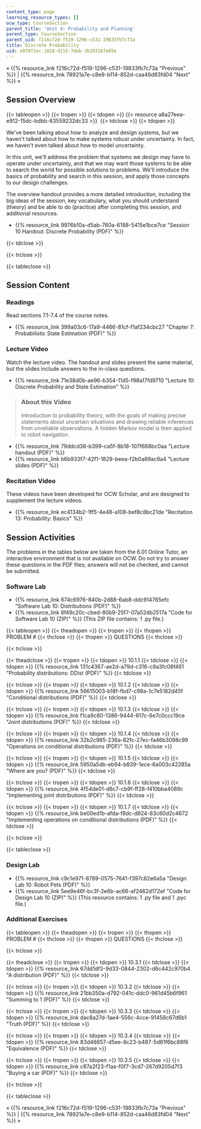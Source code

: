 ```yaml
---
content_type: page
learning_resource_types: []
ocw_type: CourseSection
parent_title: 'Unit 4: Probability and Planning'
parent_type: CourseSection
parent_uid: f216c72d-f519-1296-c531-19833fb7c73a
title: Discrete Probability
uid: e97072ec-1818-d115-7deb-3b29326fe85e
---
```


« {{% resource_link f216c72d-f519-1296-c531-19833fb7c73a "Previous" %}} | {{% resource_link 78921a7e-c8e9-b114-852d-caa46d83fd04 "Next" %}} »

Session Overview
----------------

{{< tableopen >}}
{{< tropen >}}
{{< tdopen >}}
{{< resource a8a27eea-e912-15dc-bdbb-63559232dc33 >}} 
{{< tdclose >}}
{{< tdopen >}}


We've been talking about how to analyze and design systems, but we haven't talked about how to make systems robust under uncertainty. In fact, we haven't even talked about how to model uncertainty.

In this unit, we'll address the problem that systems we design may have to operate under uncertainty, and that we may want those systems to be able to search the world for possible solutions to problems. We'll introduce the basics of probability and search in this session, and apply those concepts to our design challenges.

The overview handout provides a more detailed introduction, including the big ideas of the session, key vocabulary, what you should understand (theory) and be able to do (practice) after completing this session, and additional resources.

*   {{% resource_link 9976b10a-d5ab-760a-6188-5415e1bce7ce "Session 10 Handout: Discrete Probability (PDF)" %}}


{{< tdclose >}}

{{< trclose >}}

{{< tableclose >}}

Session Content
---------------

### Readings

Read sections 7.1-7.4 of the course notes.

*   {{% resource_link 399a03c6-17a9-4466-81cf-f1af234cbc27 "Chapter 7: Probabilistic State Estimation (PDF)" %}}

### Lecture Video

Watch the lecture video. The handout and slides present the same material, but the slides include answers to the in-class questions.

*   {{% resource_link 71e38d0b-ae96-b354-11d5-f98a17fd9710 "Lecture 10: Discrete Probability and State Estimation" %}}

> ### About this Video
> 
> Introduction to probability theory, with the goals of making precise statements about uncertain situations and drawing reliable inferences from unreliable observations. A hidden Markov model is then applied to robot navigation.

*   {{% resource_link 79ddcd38-b399-ca5f-8b18-107f668bc0aa "Lecture handout (PDF)" %}}
*   {{% resource_link b6b933f7-42f1-1829-beea-f2b0a89ac9a4 "Lecture slides (PDF)" %}}

### Recitation Video

These videos have been developed for OCW Scholar, and are designed to supplement the lecture videos.

*   {{% resource_link ec4134b2-1ff5-4e48-a108-bef8c8bc21de "Recitation 13: Probability: Basics" %}}

Session Activities
------------------

The problems in the tables below are taken from the 6.01 Online Tutor, an interactive environment that is not available on OCW. Do not try to answer these questions in the PDF files; answers will not be checked, and cannot be submitted.

### Software Lab

*   {{% resource_link 674c6976-840b-2d88-6ab8-ddc914765efc "Software Lab 10: Distributions (PDF)" %}}
*   {{% resource_link 6f49c20c-cbed-80b9-25f7-07a52db2517a "Code for Software Lab 10 (ZIP)" %}} (This ZIP file contains: 1 .py file.)

{{< tableopen >}}
{{< theadopen >}}
{{< tropen >}}
{{< thopen >}}
PROBLEM #
{{< thclose >}}
{{< thopen >}}
QUESTIONS
{{< thclose >}}

{{< trclose >}}

{{< theadclose >}}
{{< tropen >}}
{{< tdopen >}}
10.1.1
{{< tdclose >}}
{{< tdopen >}}
{{% resource_link 131c4367-ae2d-a79d-c316-c9a3fc08f481 "Probability distributions: DDist (PDF)" %}}
{{< tdclose >}}

{{< trclose >}}
{{< tropen >}}
{{< tdopen >}}
10.1.2
{{< tdclose >}}
{{< tdopen >}}
{{% resource_link 56615003-b18f-fbd7-c98a-1c7e5182d45f "Conditional distributions (PDF)" %}}
{{< tdclose >}}

{{< trclose >}}
{{< tropen >}}
{{< tdopen >}}
10.1.3
{{< tdclose >}}
{{< tdopen >}}
{{% resource_link f1ca9c80-1386-9444-817c-6e7c0ccc19ce "Joint distributions (PDF)" %}}
{{< tdclose >}}

{{< trclose >}}
{{< tropen >}}
{{< tdopen >}}
10.1.4
{{< tdclose >}}
{{< tdopen >}}
{{% resource_link 32b2c985-236a-82fc-27ec-fa46b3098c99 "Operations on conditional distributions (PDF)" %}}
{{< tdclose >}}

{{< trclose >}}
{{< tropen >}}
{{< tdopen >}}
10.1.5
{{< tdclose >}}
{{< tdopen >}}
{{% resource_link 5950a5db-eb94-b839-1ece-6a003c42285a "Where are you? (PDF)" %}}
{{< tdclose >}}

{{< trclose >}}
{{< tropen >}}
{{< tdopen >}}
10.1.6
{{< tdclose >}}
{{< tdopen >}}
{{% resource_link 4f54de01-d8c7-cb9f-ff28-f410bba4089c "Implementing joint distributions (PDF)" %}}
{{< tdclose >}}

{{< trclose >}}
{{< tropen >}}
{{< tdopen >}}
10.1.7
{{< tdclose >}}
{{< tdopen >}}
{{% resource_link be00ed1b-afda-f8dc-d924-83c60d2c4672 "Implementing operations on conditional distributions (PDF)" %}}
{{< tdclose >}}

{{< trclose >}}

{{< tableclose >}}

### Design Lab

*   {{% resource_link c9c1e971-8789-0575-7641-f397c82e6a5a "Design Lab 10: Robot Pets (PDF)" %}}
*   {{% resource_link 5ee9e46f-bc3f-2e6b-ac66-af2462d172ef "Code for Design Lab 10 (ZIP)" %}} (This resource contains: 1 .py file and 1 .pyc file.)

### Additional Exercises

{{< tableopen >}}
{{< theadopen >}}
{{< tropen >}}
{{< thopen >}}
PROBLEM #
{{< thclose >}}
{{< thopen >}}
QUESTIONS
{{< thclose >}}

{{< trclose >}}

{{< theadclose >}}
{{< tropen >}}
{{< tdopen >}}
10.3.1
{{< tdclose >}}
{{< tdopen >}}
{{% resource_link 67dd1df3-9d33-0844-2302-d6c442c970b4 "A distribution (PDF)" %}}
{{< tdclose >}}

{{< trclose >}}
{{< tropen >}}
{{< tdopen >}}
10.3.2
{{< tdclose >}}
{{< tdopen >}}
{{% resource_link 21bb350a-d792-041c-ddc0-961d45b6f961 "Summing to 1 (PDF)" %}}
{{< tdclose >}}

{{< trclose >}}
{{< tropen >}}
{{< tdopen >}}
10.3.3
{{< tdclose >}}
{{< tdopen >}}
{{% resource_link dac8a27d-1ae4-556c-4cce-91458c67d6b1 "Truth (PDF)" %}}
{{< tdclose >}}

{{< trclose >}}
{{< tropen >}}
{{< tdopen >}}
10.3.4
{{< tdclose >}}
{{< tdopen >}}
{{% resource_link 83d46657-d5ee-8c23-b487-5d61f6bc88f6 "Equivalence (PDF)" %}}
{{< tdclose >}}

{{< trclose >}}
{{< tropen >}}
{{< tdopen >}}
10.3.5
{{< tdclose >}}
{{< tdopen >}}
{{% resource_link c87a2f23-f1aa-f0f7-3cd7-267d9205d7f3 "Buying a car (PDF)" %}}
{{< tdclose >}}

{{< trclose >}}

{{< tableclose >}}

« {{% resource_link f216c72d-f519-1296-c531-19833fb7c73a "Previous" %}} | {{% resource_link 78921a7e-c8e9-b114-852d-caa46d83fd04 "Next" %}} »